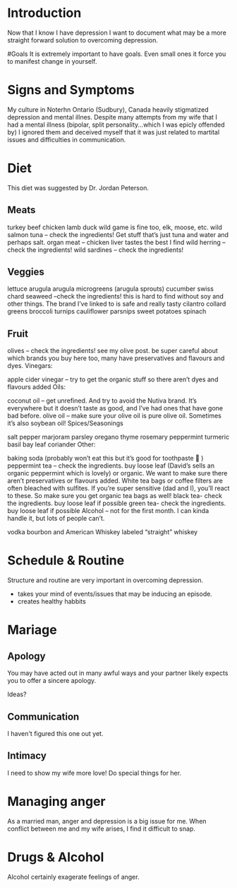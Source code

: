 # Introduction
Now that I know I have depression I want to document what may be a more straight forward solution to overcoming depression.

#Goals
It is extremely important to have goals. Even small ones it force you to manifest change in yourself.

# Signs and Symptoms
My culture in Noterhn Ontario (Sudbury), Canada heavily stigmatized depression and mental illnes. Despite many attempts from my wife that I had a mental illness (bipolar, split personality...which I was epicly offended by) I ignored them and deceived myself that it was just related to martital issues and difficulties in communication.

# Diet
This diet was suggested by Dr. Jordan Peterson.

## Meats
turkey
beef
chicken
lamb
duck
wild game is fine too, elk, moose, etc.
wild salmon
tuna – check the ingredients! Get stuff that’s just tuna and water and perhaps salt.
organ meat – chicken liver tastes the best I find
wild herring – check the ingredients!
wild sardines – check the ingredients!

## Veggies

lettuce
arugula
arugula microgreens (arugula sprouts)
cucumber
swiss chard
seaweed –check the ingredients! this is hard to find without soy and other things. The brand I’ve linked to is safe and really tasty
cilantro
collard greens
broccoli
turnips
cauliflower
parsnips
sweet potatoes
spinach

## Fruit

olives – check the ingredients! see my olive post. be super careful about which brands you buy here too, many have preservatives and flavours and dyes.
Vinegars:

apple cider vinegar – try to get the organic stuff so there aren’t dyes and flavours added
Oils:

coconut oil – get unrefined. And try to avoid the Nutiva brand. It’s everywhere but it doesn’t taste as good, and I’ve had ones that have gone bad before.
olive oil – make sure your olive oil is pure olive oil. Sometimes it’s also soybean oil!
Spices/Seasonings

salt
pepper
marjoram
parsley
oregano
thyme
rosemary
peppermint
turmeric
basil
bay leaf
coriander
Other:

baking soda (probably won’t eat this but it’s good for toothpaste 🙂 )
peppermint tea – check the ingredients. buy loose leaf (David’s sells an organic peppermint which is lovely) or organic. We want to make sure there aren’t preservatives or flavours added. White tea bags or coffee filters are often bleached with sulfites. If you’re super sensitive (dad and I), you’ll react to these. So make sure you get organic tea bags as well!
black tea- check the ingredients. buy loose leaf if possible
green tea- check the ingredients. buy loose leaf if possible
Alcohol – not for the first month. I can kinda handle it, but lots of people can’t.

vodka
bourbon and American Whiskey labeled “straight” whiskey
# Schedule & Routine
Structure and routine are very important in overcoming depression.
- takes your mind of events/issues that may be inducing an episode.
- creates healthy habbits

# Mariage

## Apology
You may have acted out in many awful ways and your partner likely expects you to offer a sincere apology.

Ideas?

## Communication
I haven't figured this one out yet.
## Intimacy
I need to show my wife more love! Do special things for her.

# Managing anger
As a married man, anger and depression is a big issue for me. When conflict between me and my wife arises, I find it difficult to snap.

# Drugs & Alcohol
Alcohol certainly exagerate feelings of anger.
